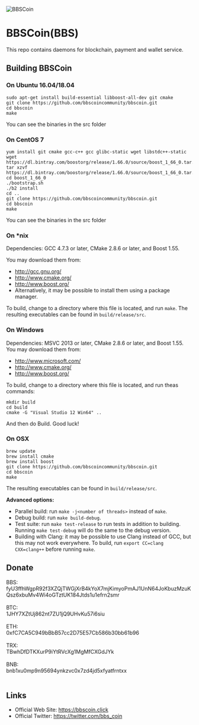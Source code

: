 ![BBSCoin](https://github.com/bbscoin/bbscoin/blob/master/logos/bbscoin.png "BBSCoin")

# BBSCoin(BBS)

This repo contains daemons for blockchain, payment and wallet service.

## Building BBSCoin 

### On Ubuntu 16.04/18.04

```
sudo apt-get install build-essential libboost-all-dev git cmake
git clone https://github.com/bbscoincommunity/bbscoin.git
cd bbscoin
make
```

You can see the binaries in the src folder

### On CentOS 7

```
yum install git cmake gcc-c++ gcc glibc-static wget libstdc++-static
wget https://dl.bintray.com/boostorg/release/1.66.0/source/boost_1_66_0.tar.gz
tar xzvf https://dl.bintray.com/boostorg/release/1.66.0/source/boost_1_66_0.tar.gz
cd boost_1_66_0
./bootstrap.sh
./b2 install
cd ..
git clone https://github.com/bbscoincommunity/bbscoin.git
cd bbscoin
make
```

You can see the binaries in the src folder

### On *nix

Dependencies: GCC 4.7.3 or later, CMake 2.8.6 or later, and Boost 1.55.

You may download them from:

* http://gcc.gnu.org/
* http://www.cmake.org/
* http://www.boost.org/
* Alternatively, it may be possible to install them using a package manager.

To build, change to a directory where this file is located, and run `make`. The resulting executables can be found in `build/release/src`.

### On Windows
Dependencies: MSVC 2013 or later, CMake 2.8.6 or later, and Boost 1.55. You may download them from:

* http://www.microsoft.com/
* http://www.cmake.org/
* http://www.boost.org/

To build, change to a directory where this file is located, and run theas commands: 
```
mkdir build
cd build
cmake -G "Visual Studio 12 Win64" ..
```

And then do Build.
Good luck!

### On OSX
```
brew update
brew install cmake
brew install boost
git clone https://github.com/bbscoincommunity/bbscoin.git
cd bbscoin
make
```
The resulting executables can be found in `build/release/src`.

**Advanced options:**

* Parallel build: run `make -j<number of threads>` instead of `make`.
* Debug build: run `make build-debug`.
* Test suite: run `make test-release` to run tests in addition to building. Running `make test-debug` will do the same to the debug version.
* Building with Clang: it may be possible to use Clang instead of GCC, but this may not work everywhere. To build, run `export CC=clang CXX=clang++` before running `make`.

## Donate
BBS: <br>fyU3ffhWgpR92f3XZQjTWGjXrB4kYoX7mjKimyoPmAJ1UnN64JoKbuzMzuKQsz6xbuMv4Wi4oGTztUK184Jtds1u1efrn2smr <br><br>
BTC: <br>1JHY7XZtUj862nt7ZU1jQ9UHvKu57i6siu <br><br>
ETH: <br>0xfC7CA5C949bBbB57cc2D75E57Cb586b30bb61b96 <br><br>
TRX: <br>TBwhDfDTKXurP9iYtRVcXg1MgMfCXGdJYk <br><br>
BNB: <br>bnb1xu0mp9n95694ynkzvc0x7zd4jd5xfyatfrntxx <br><br>

## Links

* Official Web Site: https://bbscoin.click
* Official Twitter: https://twitter.com/bbs_coin
